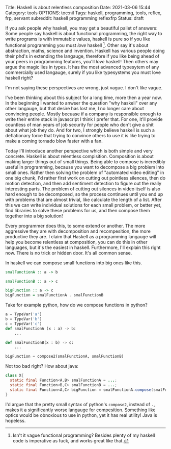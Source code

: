 Title: Haskell is about relentless composition
Date: 2021-03-06 15:44
Category: tools
OPTIONS: toc:nil
Tags: haskell, programming, tools, reflex, frp, servant
subreddit: haskell programming reflexfrp
Status: draft

If you ask people why haskell, you may get a beautiful pallet of answers:
Some people say haskell is about functional programming, the right way to write programs is with immutable values, haskell is pure so if you like functional programming you must *love* haskell [^vague].
Other say it's about abstraction, maths, science and invention.
Haskell has various people doing their phd's in extending the langauge,
therefore if you like being ahead of your peers in programming features, you'll *love* haskell!
Then others may argue the magic lies in types. It has the most advanced typesytem of any commercially used langauge, surely if you like typesystems you must love haskell right?

I'm not saying these perspectives are wrong, just vague.
I don't like vague.

I've been thinking about this subject for a long time,
more then a year now.
In the beginning I wanted to anwser the question "why haskell" over any other langauge,
but that desire has lost me, I no longer care about convincing people.
Mostly becuase if a company is responsible enough to write their entire stack in javascript I think I prefer that.
For one, it'll provide countless of man years of job security for people who don't give a shit about what job they do.
And for two, I strongly believe haskell is such a deflationary force that trying to convince others to use it is like trying to make a coming tornado blow faster with a fan.

Today I'll introduce another perspective which is both simple and very concrete.
Haskell is about relentless compisition.
Composition is about making larger things out of small things.
Being able to compose is incredibly useful in programming,
because you want to decompose a big problem into small ones.
Rather then solving the problem of "automated video editing" in one big chunk,
I'd rather first work on cutting out pointless silences,
then do motion detection,
and then add sentiment detection to figure out the really interesting parts.
The problem of cutting out silences in video itself is also
hard enough to be decomposed, so the process continues
until you end up with problems that are almost trivial,
like calculate the length of a list.
After this we can write individual solutions for each small
problem,
or better yet, find libraries to solve these problems for us,
and then compose them together into a big solution!

Every programmer does this, to some extend or another.
The more aggressive they are with decomposition and recompesition,
the more productive they are.
I claim that Haskell as a programming langauge will help you become relentless
at composition,
you can do this in other languages, but it's the easiest in haskell.
Furthermore, I'll explain this right now.
There is no trick or hidden door.
It's all common sense.

In haskell we can compose small functions into big ones like this.

```haskell
smalFunctionA :: a -> b

smalFunctionB :: a -> c

bigFunction :: a -> c
bigFunction = smalFunctionA . smalFunctionB
```

Take for example python, how do we compose functions in python?


```python
a = TypeVar('a')
b = TypeVar('b')
c = TypeVar('c')
def smalFunctionA (x : a) -> b:
    ...

def smalFunctionB(x : b) -> c:
    ...

bigFunction = compose2(smalFunctionA, smalFunctionB)
```

Not too bad right? How about java:

```java
class X{
  static final Function<A,B> smalFunctionA = ...;
  static final Function<B,C> smalFunctionB = ...;
  static final Function<A,C> bigFunction = smalFunctionA.compose(smalFunctionB)
}
```

I'd argue that the pretty small syntax of python's `compose2`, instead of `.`,
makes it a significantly worse langauge for compesition.
Something like optics would be obnoxious to use in python, yet it has real utility!
Java is hopeless.



[^vague]: Isn't it vague functional programming? Besides plenty of my haskell code is imperative as fuck, and works great like that.
